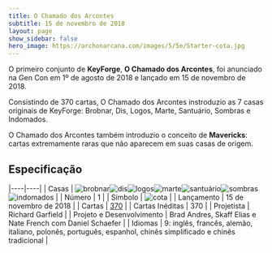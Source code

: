```yaml
---
title: O Chamado dos Arcontes
subtitle: 15 de novembro de 2018
layout: page
show_sidebar: false
hero_image: https://archonarcana.com/images/5/5e/Starter-cota.jpg
---
```


O primeiro conjunto de **KeyForge**, **O Chamado dos Arcontes**, foi anunciado na Gen Con em 1º de agosto de 2018 e lançado em 15 de novembro de 2018.

Consistindo de 370 cartas, O Chamado dos Arcontes instroduzio as 7 casas originais de KeyForge: Brobnar, Dis, Logos, Marte, Santuário, Sombras e Indomados.

O Chamado dos Arcontes também introduzio o conceito de **Mavericks**: cartas extremamente raras que não aparecem em suas casas de origem.

## Especificação

|----|----|
| Casas | ![brobnar](https://archonarcana.com/images/thumb/e/e0/Brobnar.png/22px-Brobnar.png)![dis](https://archonarcana.com/images/thumb/e/e8/Dis.png/22px-Dis.png)![logos](https://archonarcana.com/images/thumb/c/ce/Logos.png/22px-Logos.png)![marte](https://archonarcana.com/images/thumb/d/de/Mars.png/22px-Mars.png)![santuário](https://archonarcana.com/images/thumb/c/c7/Sanctum.png/22px-Sanctum.png)![sombras](https://archonarcana.com/images/thumb/e/ee/Shadows.png/22px-Shadows.png)![indomados](https://archonarcana.com/images/thumb/b/bd/Untamed.png/22px-Untamed.png) |
| Número | 1 |
| Símbolo | ![cota](https://archonarcana.com/images/thumb/0/0d/Cota.png/19px-Cota.png) |
| Lançamento | 15 de novembro de 2018 |
| Cartas | [370](https://archonarcana.com/Card_Gallery?category=CotA&DPL_arg1=&DPL_arg3=&DPL_arg2=CotA&title=) |
| Cartas Inéditas | 370 |
| Projetista | Richard Garfield |
| Projeto e Desenvolvimento | Brad Andres, Skaff Elias e Nate French com Daniel Schaefer |
| Idiomas | 9: inglês, francês, alemão, italiano, polonês, português, espanhol, chinês simplificado e chinês tradicional |
